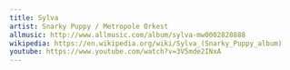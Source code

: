 ```yaml
---
title: Sylva
artist: Snarky Puppy / Metropole Orkest
allmusic: http://www.allmusic.com/album/sylva-mw0002828888
wikipedia: https://en.wikipedia.org/wiki/Sylva_(Snarky_Puppy_album)
youtube: https://www.youtube.com/watch?v=3V5mde2INxA
---
```

